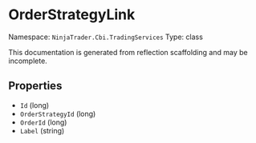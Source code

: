 # OrderStrategyLink

Namespace: `NinjaTrader.Cbi.TradingServices`
Type: class

This documentation is generated from reflection scaffolding and may be incomplete.

## Properties
- `Id` (long)
- `OrderStrategyId` (long)
- `OrderId` (long)
- `Label` (string)
